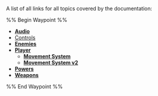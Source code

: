 A list of all links for all topics covered by the documentation:

%% Begin Waypoint %%
- **[Audio](<./Audio/Audio.md>)**
- [Controls](<./Controls.md>)
- **[Enemies](<./Enemies/Enemies.md>)**
- **[Player](<./Player/Player.md>)**
	- **[Movement System](<./Player/Movement System/Movement System.md>)**
	- **[Movement System v2](<./Player/Movement System v2/Movement System v2.md>)**
- **[Powers](<./Powers/Powers.md>)**
- **[Weapons](<./Weapons/Weapons.md>)**

%% End Waypoint %%
